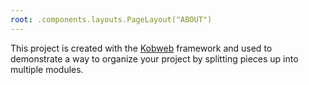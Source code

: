 ```yaml
---
root: .components.layouts.PageLayout("ABOUT")
---
```


This project is created with the [Kobweb](https://varabyte.com/kobweb) framework and used to demonstrate a way to
organize your project by splitting pieces up into multiple modules.